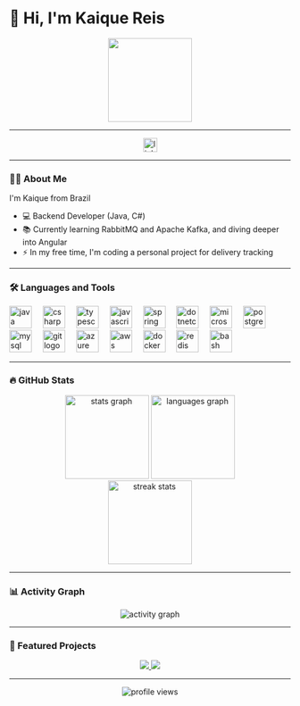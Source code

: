 # 👋 Hi, I'm Kaique Reis
<div align="center">
  <img height="150" src="https://media0.giphy.com/media/v1.Y2lkPTc5MGI3NjExbzJtMmFpdzhxZGJjMm9uNHNoa3VnMWNjZWs3OTRkb3o3bjA4bXFiaSZlcD12MV9pbnRlcm5hbF9naWZfYnlfaWQmY3Q9cw/5eLDrEaRGHegx2FeF2/giphy.gif" />
</div>

---

<div align="center">
  <a href="https://www.linkedin.com/in/kiqreis/" target="_blank">
    <img src="https://img.shields.io/static/v1?message=LinkedIn&logo=linkedin&label=&color=0077B5&logoColor=white&labelColor=&style=for-the-badge" height="25" alt="linkedin logo" />
  </a>
</div>

---

### 👨‍💻 About Me
I'm Kaique from Brazil  
- 💻 Backend Developer (Java, C#)  
- 📚 Currently learning RabbitMQ and Apache Kafka, and diving deeper into Angular  
- ⚡ In my free time, I'm coding a personal project for delivery tracking

---

### 🛠 Languages and Tools
<div align="left">
  <img src="https://cdn.jsdelivr.net/gh/devicons/devicon/icons/java/java-original.svg" height="40" alt="java logo" />
  <img width="12" />
  <img src="https://cdn.jsdelivr.net/gh/devicons/devicon/icons/csharp/csharp-original.svg" height="40" alt="csharp logo" />
  <img width="12" />
  <img src="https://cdn.jsdelivr.net/gh/devicons/devicon/icons/typescript/typescript-original.svg" height="40" alt="typescript logo" />
  <img width="12" />
  <img src="https://cdn.jsdelivr.net/gh/devicons/devicon/icons/javascript/javascript-original.svg" height="40" alt="javascript logo" />
  <img width="12" />
  <img src="https://cdn.jsdelivr.net/gh/devicons/devicon/icons/spring/spring-original.svg" height="40" alt="spring logo" />
  <img width="12" />
  <img src="https://cdn.jsdelivr.net/gh/devicons/devicon/icons/dotnetcore/dotnetcore-original.svg" height="40" alt="dotnetcore logo" />
  <img width="12" />
  <img src="https://cdn.jsdelivr.net/gh/devicons/devicon/icons/microsoftsqlserver/microsoftsqlserver-plain.svg" height="40" alt="microsoftsqlserver logo" />
  <img width="12" />
  <img src="https://cdn.jsdelivr.net/gh/devicons/devicon/icons/postgresql/postgresql-original.svg" height="40" alt="postgresql logo" />
  <img width="12" />
  <img src="https://cdn.jsdelivr.net/gh/devicons/devicon/icons/mysql/mysql-original.svg" height="40" alt="mysql logo" />
  <img width="12" />
  <img src="https://cdn.jsdelivr.net/gh/devicons/devicon/icons/git/git-original.svg" height="40" alt="git logo" />
  <img width="12" />
  <img src="https://cdn.jsdelivr.net/gh/devicons/devicon/icons/azure/azure-original.svg" height="40" alt="azure logo" />
  <img width="12" />
  <img src="https://cdn.jsdelivr.net/gh/devicons/devicon/icons/amazonwebservices/amazonwebservices-line-wordmark.svg" height="40" alt="aws logo" />
  <img width="12" />
  <img src="https://cdn.jsdelivr.net/gh/devicons/devicon/icons/docker/docker-original.svg" height="40" alt="docker logo" />
  <img width="12" />
  <img src="https://cdn.jsdelivr.net/gh/devicons/devicon/icons/redis/redis-original.svg" height="40" alt="redis logo" />
  <img width="12" />
  <img src="https://cdn.jsdelivr.net/gh/devicons/devicon/icons/bash/bash-original.svg" height="40" alt="bash logo" />
</div>

---

### 🔥 GitHub Stats
<div align="center">
  <img src="https://github-readme-stats.vercel.app/api?username=kiqreis&hide_title=false&hide_rank=false&show_icons=true&include_all_commits=true&count_private=true&disable_animations=false&theme=gruvbox&locale=en&hide_border=false&order=1" height="150" alt="stats graph" />
  <img src="https://github-readme-stats.vercel.app/api/top-langs?username=kiqreis&locale=pt-br&hide_title=false&layout=compact&card_width=320&langs_count=5&theme=gruvbox&hide_border=false&order=2" height="150" alt="languages graph" />
</div>

<div align="center">
  <img src="https://github-readme-streak-stats.herokuapp.com/?user=kiqreis&theme=gruvbox&hide_border=false" height="150" alt="streak stats" />
</div>

---

### 📊 Activity Graph
<div align="center">
  <img src="https://github-readme-activity-graph.vercel.app/graph?username=kiqreis&theme=gruvbox&hide_border=true&custom_title=Contribution%20Graph" alt="activity graph">
</div>

---

### 🎯 Featured Projects
<div align="center">
  <a href="https://github.com/kiqreis/fluent-finance-api">
    <img src="https://github-readme-stats.vercel.app/api/pin/?username=kiqreis&repo=fluent-finance-api&theme=gruvbox&hide_border=false" />
  </a>
  <a href="https://github.com/kiqreis/recipe-book-app">
    <img src="https://github-readme-stats.vercel.app/api/pin/?username=kiqreis&repo=recipe-book-app&theme=gruvbox&hide_border=false" />
  </a>
</div>

---

<div align="center">
  <img src="https://komarev.com/ghpvc/?username=kiqreis&color=green&style=flat-square&label=Profile+Views" alt="profile views" />
</div>
